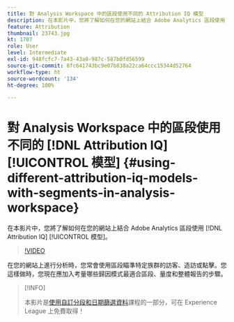 ```yaml
---
title: 對 Analysis Workspace 中的區段使用不同的 Attribution IQ 模型
description: 在本影片中，您將了解如何在您的網站上結合 Adobe Analytics 區段使用 Attribution IQ 模型。
feature: Attribution
thumbnail: 23743.jpg
kt: 1707
role: User
level: Intermediate
exl-id: 948fcfc7-7a43-43a0-987c-587b0fd56599
source-git-commit: 8fc641743bc9e07b838a22ca64ccc15344d52764
workflow-type: ht
source-wordcount: '134'
ht-degree: 100%

---
```


# 對 Analysis Workspace 中的區段使用不同的 [!DNL Attribution IQ] [!UICONTROL 模型] {#using-different-attribution-iq-models-with-segments-in-analysis-workspace}

在本影片中，您將了解如何在您的網站上結合 Adobe Analytics 區段使用 [!DNL Attribution IQ] [!UICONTROL  模型]。

>[!VIDEO](https://video.tv.adobe.com/v/23743/?quality=12&learn=on)

在您的網站上進行分析時，您常會使用區段瞄準特定族群的訪客、造訪或點擊。您這樣做時，您現在應加入考量哪些歸因模式最適合區段、量度和整體報告的步驟。

>[!INFO]
>
> 本影片是[使用自訂分段和日期篩選資料](https://experienceleague.adobe.com/?recommended=Analytics-U-1-2021.1.filterdata)課程的一部分，可在 Experience League 上免費取得！

